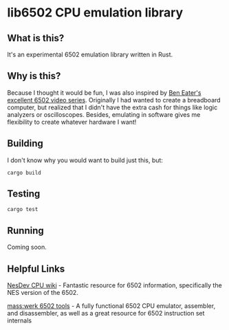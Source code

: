 # lib6502 CPU emulation library
## What is this?
It's an experimental 6502 emulation library written in Rust.
## Why is this?
Because I thought it would be fun, I was also inspired by [Ben Eater's excellent 6502 video series](https://eater.net/6502). Originally I had wanted to create a breadboard computer, but realized that I didn't have the extra cash for things like logic analyzers or oscilloscopes. Besides, emulating in software gives me flexibility to create whatever hardware I want!
## Building
I don't know why you would want to build just this, but:

    cargo build

## Testing

    cargo test

## Running
Coming soon.

## Helpful Links
[NesDev CPU wiki](https://www.nesdev.org/wiki/CPU) - Fantastic resource for 6502 information, specifically the NES version of the 6502.

[mass:werk 6502 tools](https://www.masswerk.at/6502/) - A fully functional 6502 CPU emulator, assembler, and disassembler, as well as a great resource for 6502 instruction set internals